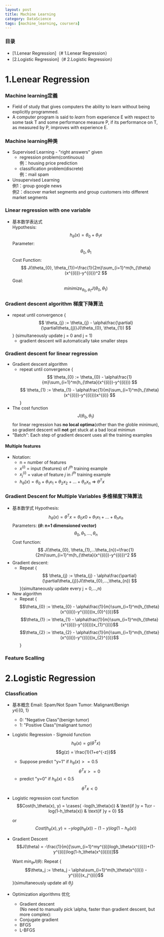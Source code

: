 ```yaml
---
layout: post
title: Machine Learning
category: DataScience
tags: [machine_learning, coursera]
---
```


### 目录
- [1.Lenear Regression]（# 1.Lenear Regression）
- [2.Logistic Regression]（# 2.Logistic Regression）

# 1.Lenear Regression
### Machine learning定義
* Field of study that gives computers the ability to learn without being explicitly programmed.
* A computer program is said to _learn_ from experience E with respect to some task T and some performance measure P, if its performance on T, as measured by P, improves with experience E.

### Machine learning种类
* Supervised Learning - "right answers" given  
	+ regression problem(continuous)  
		例：housing price prediction
	+ classification problem(discrete)  
		例：mail spam
* Unsupervised Learning  
		例1：group google news  
		例2：discover market segments and group customers into different market segments

### Linear regression with one variable
* 基本数学表达式  
	Hypothesis:  
		$$
		h_{\theta}(x) = \theta_{0} + \theta_{1}x 
		$$
	Parameter:
		$$
		\theta_{0}, \theta_{1}
		$$
	Cost Function:
		$$
		J(\theta_{0}, \theta_{1})=\frac{1}{2m}\sum_{i=1}^m(h_{\theta}(x^{(i)})-y^{(i)})^2
		$$
	Goal:
		$$
		minimize_{\theta_{0},\theta_{1}} J(\theta_{0},\theta_{1})
		$$

### Gradient descent algorithm 梯度下降算法
* repeat until convergence {
		$$
		\theta_{j} := \theta_{j} - \alpha\frac{\partial}{\partial\theta_{j}}J(\theta_{0}, \theta_{1})
		$$
} (simultaneously update j = 0 and j = 1)  
	- gradient descent will automatically take smaller steps

### Gradient descent for linear regression
* Gradient descent algorithm
	- repeat until convergence {
		$$
		\theta_{0} := \theta_{0} - \alpha\frac{1}{m}\sum_{i=1}^m(h_{\theta}(x^{(i)})-y^{(i)}))
		$$
		$$
		\theta_{1} := \theta_{1} - \alpha\frac{1}{m}\sum_{i=1}^m(h_{\theta}(x^{(i)})-y^{(i)}))x^{(i)}
		$$
}
* The cost function $$J(\theta_{0}, \theta_{1})$$ for linear regression has __no local optima__(other than the globle minimun), so gradient descent will __not__ get stuck at a bad local minimun
* "Batch": Each step of gradient descent uses all the training examples

#### Multiple features
* Notation:
	+ n = number of features
	+ $x^{(i)}$ = input (features) of $i^{th}$ training example
	+ $x_{j}^{(i)}$ = value of feature $j$ in $i^{th}$ training example 
	+ $h_{\theta}(x) = \theta_{0} + \theta_{1}x_{1} + \theta_{2}x_{2} + ... + \theta_{n}x_{n}$ => $\theta^Tx$

### Gradient Descent for Multiple Variables 多维梯度下降算法
* 基本数学式
	Hypothesis:
	$$
	h_{\theta}(x) = \theta^Tx = \theta_{0}x_{}0 + \theta_{1}x_{1} + ... + \theta_{n}x_{n} 
	$$
	Parameters: __($\theta$: n+1 dimensioned vector)__
	$$
	\theta_{0},\theta_{1},...,\theta_{n} 
	$$
	Cost function:
	$$
	J(\theta_{0}, \theta_{1},...\theta_{n})=\frac{1}{2m}\sum_{i=1}^m(h_{\theta}(x^{(i)})-y^{(i)})^2
	$$
* Gradient descent:
	- Repeat {
	$$
		\theta_{j} := \theta_{j} - \alpha\frac{\partial}{\partial\theta_{j}}J(\theta_{0},...,\theta_{n})
	$$	}(simultaneously update every j = 0,...,n)
* New algorithm
	- Repeat {
	$$\theta_{0} := \theta_{0} - \alpha\frac{1}{m}\sum_{i=1}^m(h_{\theta}(x^{(i)})-y^{(i)}))x_{0}^{(i)}$$
	$$\theta_{1} := \theta_{1} - \alpha\frac{1}{m}\sum_{i=1}^m(h_{\theta}(x^{(i)})-y^{(i)}))x_{1}^{(i)}$$
	$$\theta_{2} := \theta_{2} - \alpha\frac{1}{m}\sum_{i=1}^m(h_{\theta}(x^{(i)})-y^{(i)}))x_{2}^{(i)}$$
	}  

### Feature Scalling



# 2.Logistic Regression
### Classfication
* 基本概念
	Email: Spam/Not Spam
	Tumor: Malignant/Benign  
	$y\in${0, 1}  
	- 0: "Negative Class"(benign tumor)
	- 1: "Positive Class"(malignant tumor)
* Logistic Regression - Sigmoid function
	$$h_{\theta}(x) = g(\theta^Tx)$$
	$$g(z) = \frac{1}{1+e^{-z}}$$
	- Suppose predict "y=1" if $h_\theta(x) >= 0.5$
	$$\theta^Tx >= 0$$
	- predict "y=0" if $h_\theta(x) < 0.5$
	$$\theta^Tx < 0$$
* Logistic regression cost function  
	$$Cost(h_\theta(x), y) = \cases{
							  -log(h_\theta(x)) & \text{if }y = 1\cr
							  -log(1-h_\theta(x)) & \text{if }y = 0} $$

	or  
	$$Cost(h_\theta(x), y) = -ylog(h_\theta(x)) - (1-y)log(1-h_\theta(x))$$
* Gradient Descent
	$$J(\theta) = -\frac{1}{m}[\sum_{i=1}^my^{(i)}logh_\theta(x^{(i)})+(1-y^{(i)})log(1-h_\theta(x^{(i)}))]$$
	
	Want $min_{\theta}J(\theta)$:
	Repeat {
	$$\theta_j := \theta_j - \alpha\sum_{i=1}^m(h_\theta(x^{(i)}) - y^{(i)})x_j^{(i)}$$
	}(simultaneously update all $\theta_j$)
* Optimization algorithms 优化
	- Gradient descent  
	(No need to manually pick \alpha, faster than gradient descent, but more complex):
	- Conjugate gradient
	- BFGS
	- L-BFGS